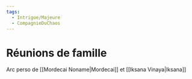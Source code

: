 ```yaml
---
tags:
  - Intrigue/Majeure
  - CompagnieDuChaos
---
```

# Réunions de famille
Arc perso de [[Mordecai Noname|Mordecai]] et [[Iksana Vinaya|Iksana]]
